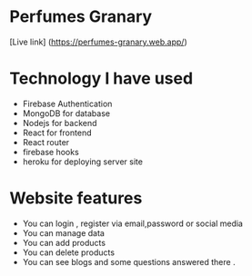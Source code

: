 # Perfumes Granary
[Live link] (https://perfumes-granary.web.app/)

# Technology I have used
* Firebase Authentication
* MongoDB for database
* Nodejs for backend
* React for frontend
* React router
* firebase hooks
* heroku for deploying server site

# Website features
* You can login , register via email,password or social media 
* You can manage data 
* You can add products 
* You can delete products
* You can see blogs and some questions answered there .